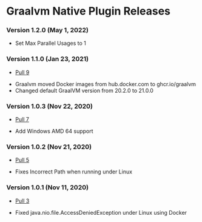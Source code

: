 # Graalvm Native Plugin Releases #

### Version 1.2.0 (May 1, 2022)
 * Set Max Parallel Usages to 1

### Version 1.1.0 (Jan 23, 2021)
- [Pull 9](https://github.com/formkiq/graalvm-native-plugin/pull/9)
 * Graalvm moved Docker images from hub.docker.com to ghcr.io/graalvm
 * Changed default GraalVM version from 20.2.0 to 21.0.0 

### Version 1.0.3 (Nov 22, 2020)
- [Pull 7](https://github.com/formkiq/graalvm-native-plugin/pull/7)
 * Add Windows AMD 64 support
 
### Version 1.0.2 (Nov 21, 2020)
- [Pull 5](https://github.com/formkiq/graalvm-native-plugin/pull/5)
 * Fixes Incorrect Path when running under Linux
 
### Version 1.0.1 (Nov 11, 2020)
- [Pull 3](https://github.com/formkiq/graalvm-native-plugin/pull/3)
 * Fixed java.nio.file.AccessDeniedException under Linux using Docker
